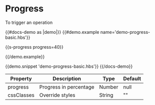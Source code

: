 # Progress


<p>To trigger an operation</p>

{{#docs-demo as |demo|}}
{{#demo.example name='demo-progress-basic.hbs'}}

{{s-progress progress=40}}

{{/demo.example}}

{{demo.snippet 'demo-progress-basic.hbs'}}
{{/docs-demo}}

| Property   | Description                                                                  | Type    | Default |
| ---------- | ---------------------------------------------------------------------------- | ------- | ------- |
| progress   | Progress in percentage                                                       | Number  | null    |
| cssClasses | Override styles                                                              | String  | ""      |
